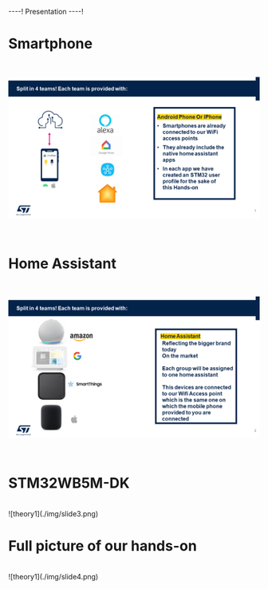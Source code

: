 ----!
Presentation
----!


# Smartphone

<br>

![theory1](./img/slide1.png)

<br>

# Home Assistant
<br>

![theory1](./img/slide2.png)

<br>

# STM32WB5M-DK
<br> 
![theory1](./img/slide3.png)

<br>

# Full picture of our hands-on

<br> 
![theory1](./img/slide4.png)

<br>